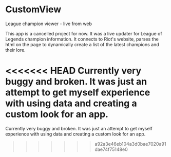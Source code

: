 CustomView
==========

League champion viewer - live from web

This app is a cancelled project for now. It was a live updater for League of Legends champion information. It connects to Riot's website, parses the html on the page to dynamically create a list of the latest champions and their lore.

<<<<<<< HEAD
Currently very buggy and broken. It was just an attempt to get myself experience with using data and creating a custom look for an app. 
=======
Currently very buggy and broken. It was just an attempt to get myself experience with using data and creating a custom look for an app. 
>>>>>>> a92a3e46eb104a3d0bae7020a91dae74f75148e0
